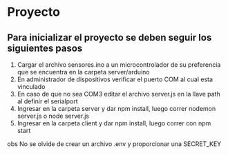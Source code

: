 # Proyecto

## Para inicializar el proyecto se deben seguir los siguientes pasos

1. Cargar el archivo sensores.ino a un microcontrolador de su preferencia que se encuentra en la carpeta server/arduino
2. En administrador de dispositivos verificar el puerto COM al cual esta vinculado
3. En caso de que no sea COM3 editar el archivo server.js en la llave path al definir el serialport
4. Ingresar en la carpeta server y dar npm install, luego correr nodemon server.js o node server.js
5. Ingresar en la carpeta client y dar npm install, luego correr con npm start


obs No se olvide de crear un archivo .env y proporcionar una SECRET_KEY
